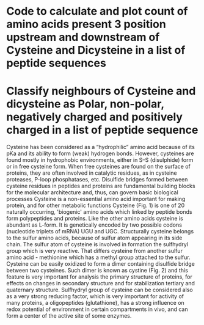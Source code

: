 # **Code to calculate and plot count of amino acids present 3 position upstream and downstream of Cysteine and Dicysteine in a list of peptide sequences**
# Classify neighbours of Cysteine and dicysteine as **Polar, non-polar, negatively charged and positively charged** in a list of peptide sequence  

Cysteine has been considered as a “hydrophilic” amino acid because of its pKa and its ability to form (weak) hydrogen bonds. However, cysteines are found mostly in hydrophobic environments, either in S–S (disulphide) form or in free cysteine form. When free cysteines are found on the surface of proteins, they are often involved in catalytic residues, as in cysteine proteases, P-loop phosphatases, etc.
Disulfide bridges formed between cysteine residues in peptides and proteins are fundamental building blocks for the molecular architecture and, thus, can govern basic biological processes
Cysteine is a non-essential amino acid important for making protein, and for other metabolic functions
Cysteine (Fig. 1) is one of 20 naturally occurring, 'biogenic' amino acids which linked by peptide bonds form polypeptides and proteins. Like the other amino acids cysteine is abundant as L-form. It is genetically encoded by two possible codons (nucleotide triplets of mRNA) UGU and UGC. Structurally cysteine belongs to the sulfur amino acids, because of sulfur atom appearing in its side chain. The sulfur atom of cysteine is involved in formation the sulfhydryl group which is very reactive. That differs cysteine from another sulfur amino acid - methionine which has a methyl group attached to the sulfur.
Cysteine can be easily oxidized to form a dimer containing disulfide bridge between two cysteines. Such dimer is known as cystine (Fig. 2) and this feature is very important for analysis the primary structure of proteins, for effects on changes in secondary structure and for stabilization tertiary and quaternary structure. Sulfhydryl group of cysteine can be considered also as a very strong reducing factor, which is very important for activity of many proteins, a oligopeptides (glutathione), has a strong influence on redox potential of environment in certain compartments in vivo, and can form a center of the active site of some enzymes.
